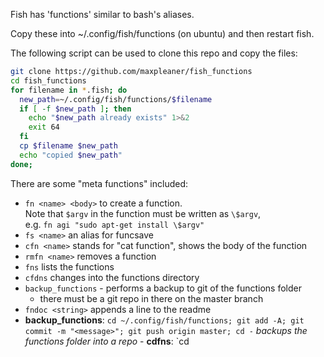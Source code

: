 Fish has 'functions' similar to bash's aliases.

Copy these into ~/.config/fish/functions (on ubuntu) and then restart fish.

The following script can be used to clone this repo and copy the files:

```sh
git clone https://github.com/maxpleaner/fish_functions
cd fish_functions
for filename in *.fish; do
  new_path=~/.config/fish/functions/$filename
  if [ -f $new_path ]; then
    echo "$new_path already exists" 1>&2
    exit 64
  fi
  cp $filename $new_path
  echo "copied $new_path"
done;
```

There are some "meta functions" included:

- `fn <name> <body>` to create a function.  
  Note that `$argv` in the function must be written as `\$argv`,  
  e.g. `fn agi "sudo apt-get install \$argv"`
- `fs <name>` an alias for funcsave
- `cfn <name>` stands for "cat function", shows the body of the function
- `rmfn <name>` removes a function
- `fns` lists the functions
- `cfdns` changes into the functions directory
- `backup_functions` - performs a backup to git of the functions folder
  - there must be a git repo in there on the master branch
- `fndoc <string>` appends a line to the readme
- **backup_functions**: `cd ~/.config/fish/functions; git add -A; git commit -m "<message>"; git push origin master; cd -` _backups the functions folder into a repo_ - **cdfns**: `cd 
